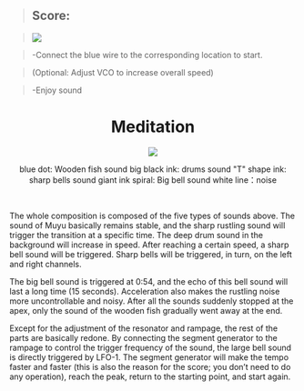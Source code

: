 >## Score:

><img src= "https://drive.google.com/uc?export=view&id=1RayQHKJnJWusBwYbMp1ecoCpIEXjkoou">

>-Connect the blue wire to the corresponding location to start.

>(Optional: Adjust VCO to increase overall speed)

>-Enjoy sound

<center><h1>Meditation</h1>
<img src= "https://drive.google.com/uc?export=view&id=1hs8md-VjwSoE4BOT-0pDHzJpt783ES3X">

blue dot: Wooden fish sound
big black ink: drums sound
"T" shape ink: sharp bells sound
giant ink spiral: Big bell sound
white line：noise
</center>
<br>

The whole composition is composed of the five types of sounds above. The sound of Muyu basically remains stable, and the sharp rustling sound will trigger the transition at a specific time. The deep drum sound in the background will increase in speed. After reaching a certain speed, a sharp bell sound will be triggered. Sharp bells will be triggered, in turn, on the left and right channels.

The big bell sound is triggered at 0:54, and the echo of this bell sound will last a long time (15 seconds). Acceleration also makes the rustling noise more uncontrollable and noisy. After all the sounds suddenly stopped at the apex, only the sound of the wooden fish gradually went away at the end.

Except for the adjustment of the resonator and rampage, the rest of the parts are basically redone. By connecting the segment generator to the rampage to control the trigger frequency of the sound, the large bell sound is directly triggered by LFO-1. The segment generator will make the tempo faster and faster (this is also the reason for the score; you don’t need to do any operation), reach the peak, return to the starting point, and start again.

